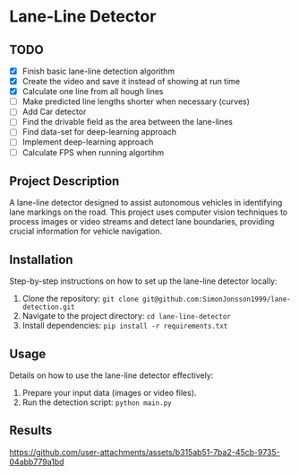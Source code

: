 # Lane-Line Detector

## TODO
- [x] Finish basic lane-line detection algorithm
- [x] Create the video and save it instead of showing at run time
- [x] Calculate one line from all hough lines
- [ ] Make predicted line lengths shorter when necessary (curves)
- [ ] Add Car detector
- [ ] Find the drivable field as the area between the lane-lines
- [ ] Find data-set for deep-learning approach
- [ ] Implement deep-learning approach
- [ ] Calculate FPS when running algortihm

## Project Description
A lane-line detector designed to assist autonomous vehicles in identifying lane markings on the road. This project uses computer vision techniques to process images or video streams and detect lane boundaries, providing crucial information for vehicle navigation.

## Installation
Step-by-step instructions on how to set up the lane-line detector locally:
1. Clone the repository: `git clone git@github.com:SimonJonsson1999/lane-detection.git`
2. Navigate to the project directory: `cd lane-line-detector`
3. Install dependencies: `pip install -r requirements.txt`

## Usage
Details on how to use the lane-line detector effectively:
1. Prepare your input data (images or video files).
2. Run the detection script: `python main.py`

## Results
https://github.com/user-attachments/assets/b315ab51-7ba2-45cb-9735-04abb779a1bd
